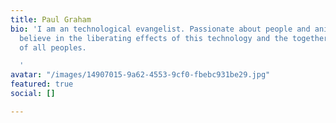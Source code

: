 ```yaml
---
title: Paul Graham
bio: 'I am an technological evangelist. Passionate about people and animals. I firmly
  believe in the liberating effects of this technology and the togetherness and equalisation
  of all peoples.

  '
avatar: "/images/14907015-9a62-4553-9cf0-fbebc931be29.jpg"
featured: true
social: []

---
```


